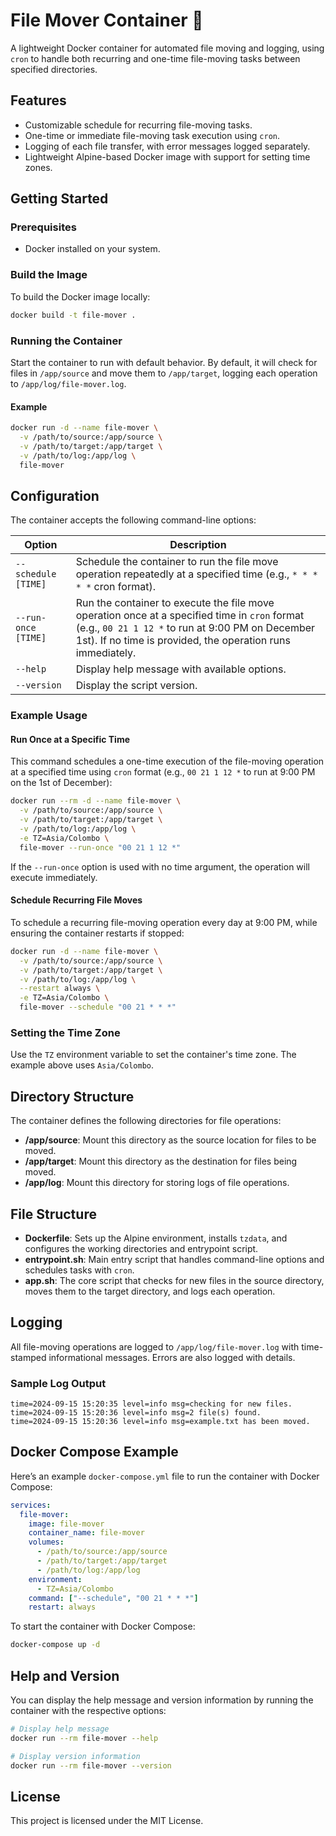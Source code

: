 # File Mover Container 📁

A lightweight Docker container for automated file moving and logging, using `cron` to handle both recurring and one-time file-moving tasks between specified directories.

## Features

- Customizable schedule for recurring file-moving tasks.
- One-time or immediate file-moving task execution using `cron`.
- Logging of each file transfer, with error messages logged separately.
- Lightweight Alpine-based Docker image with support for setting time zones.

## Getting Started

### Prerequisites

- Docker installed on your system.

### Build the Image

To build the Docker image locally:

```bash
docker build -t file-mover .
```

### Running the Container

Start the container to run with default behavior. By default, it will check for files in `/app/source` and move them to `/app/target`, logging each operation to `/app/log/file-mover.log`.

#### Example

```bash
docker run -d --name file-mover \
  -v /path/to/source:/app/source \
  -v /path/to/target:/app/target \
  -v /path/to/log:/app/log \
  file-mover
```

## Configuration

The container accepts the following command-line options:

| Option              | Description                                                                 |
|---------------------|-----------------------------------------------------------------------------|
| `--schedule [TIME]` | Schedule the container to run the file move operation repeatedly at a specified time (e.g., `* * * * *` cron format). |
| `--run-once [TIME]` | Run the container to execute the file move operation once at a specified time in `cron` format (e.g., `00 21 1 12 *` to run at 9:00 PM on December 1st). If no time is provided, the operation runs immediately. |
| `--help`            | Display help message with available options.                                |
| `--version`         | Display the script version.                                                 |

### Example Usage

#### Run Once at a Specific Time

This command schedules a one-time execution of the file-moving operation at a specified time using `cron` format (e.g., `00 21 1 12 *` to run at 9:00 PM on the 1st of December):

```bash
docker run --rm -d --name file-mover \
  -v /path/to/source:/app/source \
  -v /path/to/target:/app/target \
  -v /path/to/log:/app/log \
  -e TZ=Asia/Colombo \
  file-mover --run-once "00 21 1 12 *"
```

If the `--run-once` option is used with no time argument, the operation will execute immediately.

#### Schedule Recurring File Moves

To schedule a recurring file-moving operation every day at 9:00 PM, while ensuring the container restarts if stopped:

```bash
docker run -d --name file-mover \
  -v /path/to/source:/app/source \
  -v /path/to/target:/app/target \
  -v /path/to/log:/app/log \
  --restart always \
  -e TZ=Asia/Colombo \
  file-mover --schedule "00 21 * * *"
```

### Setting the Time Zone

Use the `TZ` environment variable to set the container's time zone. The example above uses `Asia/Colombo`. 

## Directory Structure

The container defines the following directories for file operations:

- **/app/source**: Mount this directory as the source location for files to be moved.
- **/app/target**: Mount this directory as the destination for files being moved.
- **/app/log**: Mount this directory for storing logs of file operations.

## File Structure

- **Dockerfile**: Sets up the Alpine environment, installs `tzdata`, and configures the working directories and entrypoint script.
- **entrypoint.sh**: Main entry script that handles command-line options and schedules tasks with `cron`.
- **app.sh**: The core script that checks for new files in the source directory, moves them to the target directory, and logs each operation.

## Logging

All file-moving operations are logged to `/app/log/file-mover.log` with time-stamped informational messages. Errors are also logged with details.

### Sample Log Output

```
time=2024-09-15 15:20:35 level=info msg=checking for new files.
time=2024-09-15 15:20:36 level=info msg=2 file(s) found.
time=2024-09-15 15:20:36 level=info msg=example.txt has been moved.
```

## Docker Compose Example

Here’s an example `docker-compose.yml` file to run the container with Docker Compose:

```yaml
services:
  file-mover:
    image: file-mover
    container_name: file-mover
    volumes:
      - /path/to/source:/app/source
      - /path/to/target:/app/target
      - /path/to/log:/app/log
    environment:
      - TZ=Asia/Colombo
    command: ["--schedule", "00 21 * * *"]
    restart: always
```

To start the container with Docker Compose:

```bash
docker-compose up -d
```

## Help and Version

You can display the help message and version information by running the container with the respective options:

```bash
# Display help message
docker run --rm file-mover --help

# Display version information
docker run --rm file-mover --version
```

## License

This project is licensed under the MIT License.